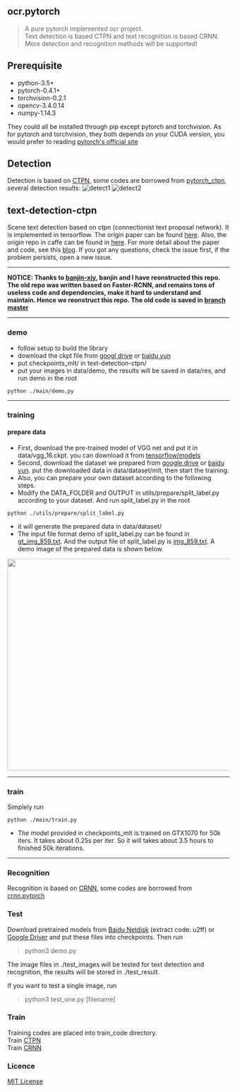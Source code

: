 ## ocr.pytorch
> A pure pytorch implemented ocr project.    
Text detection is based CTPN and text recognition is based CRNN.  
More detection and recognition methods will be supported!

## Prerequisite

- python-3.5+
- pytorch-0.4.1+
- torchvision-0.2.1
- opencv-3.4.0.14
- numpy-1.14.3


They could all be installed through pip except pytorch and torchvision. As for pytorch and torchvision, 
they both depends on your CUDA version, you would prefer to reading [pytorch's official site](https://pytorch.org/)


## Detection
Detection is based on [CTPN](https://arxiv.org/abs/1609.03605), some codes are borrowed from 
[pytorch_ctpn](https://github.com/opconty/pytorch_ctpn), several detection results: 
![detect1](test_result/t1.jpg)
![detect2](test_result/t2.jpg)

## text-detection-ctpn

Scene text detection based on ctpn (connectionist text proposal network). It is implemented in tensorflow. The origin paper can be found [here](https://arxiv.org/abs/1609.03605). Also, the origin repo in caffe can be found in [here](https://github.com/tianzhi0549/CTPN). For more detail about the paper and code, see this [blog](http://slade-ruan.me/2017/10/22/text-detection-ctpn/). If you got any questions, check the issue first, if the problem persists, open a new issue.
***
**NOTICE: Thanks to [banjin-xjy](https://github.com/banjin-xjy), banjin and I have reonstructed this repo. The old repo was written based on Faster-RCNN, and remains tons of useless code and dependencies, make it hard to understand and maintain. Hence we reonstruct this repo. The old code is saved in [branch master](https://github.com/eragonruan/text-detection-ctpn/tree/master)**
***

### demo
- follow setup to build the library 
- download the ckpt file from [googl drive](https://drive.google.com/file/d/1HcZuB_MHqsKhKEKpfF1pEU85CYy4OlWO/view?usp=sharing) or [baidu yun](https://pan.baidu.com/s/1BNHt_9fiqRPGmEXPaxaFXw)
- put checkpoints_mlt/ in text-detection-ctpn/
- put your images in data/demo, the results will be saved in data/res, and run demo in the root 
```shell
python ./main/demo.py
```
***
### training
#### prepare data
- First, download the pre-trained model of VGG net and put it in data/vgg_16.ckpt. you can download it from [tensorflow/models](https://github.com/tensorflow/models/tree/1af55e018eebce03fb61bba9959a04672536107d/research/slim)
- Second, download the dataset we prepared from [google drive](https://drive.google.com/file/d/1npxA_pcEvIa4c42rho1HgnfJ7tamThSy/view?usp=sharing) or [baidu yun](https://pan.baidu.com/s/1nbbCZwlHdgAI20_P9uw9LQ). put the downloaded data in data/dataset/mlt, then start the training.
- Also, you can prepare your own dataset according to the following steps. 
- Modify the DATA_FOLDER and OUTPUT in utils/prepare/split_label.py according to your dataset. And run split_label.py in the root
```shell
python ./utils/prepare/split_label.py
```
- it will generate the prepared data in data/dataset/
- The input file format demo of split_label.py can be found in [gt_img_859.txt](https://github.com/eragonruan/text-detection-ctpn/blob/banjin-dev/data/readme/gt_img_859.txt). And the output file of split_label.py is [img_859.txt](https://github.com/eragonruan/text-detection-ctpn/blob/banjin-dev/data/readme/img_859.txt). A demo image of the prepared data is shown below.
<img src="/data/readme/demo_split.png" width=640 height=480 />

***
### train 
Simplely run
```shell
python ./main/train.py
```
- The model provided in checkpoints_mlt is trained on GTX1070 for 50k iters. It takes about 0.25s per iter. So it will takes about 3.5 hours to finished 50k iterations.
***

### Recognition
Recognition is based on [CRNN](http://arxiv.org/abs/1507.05717), some codes are borrowed from
[crnn.pytorch](https://github.com/meijieru/crnn.pytorch)

### Test
Download pretrained models from [Baidu Netdisk](https://pan.baidu.com/s/1yllO9hBF8TgChHJ7i3WobA) (extract code: u2ff) or [Google Driver](https://drive.google.com/open?id=1hRr9v9ky4VGygToFjLD9Cd-9xan43qID)
and put these files into checkpoints.
Then run
>python3 demo.py

The image files in ./test_images will be tested for text detection and recognition, the results will be stored in ./test_result.

If you want to test a single image, run
>python3 test_one.py [filename]

### Train
Training codes are placed into train_code directory.  
Train [CTPN](./train_code/train_ctpn/readme.md)  
Train [CRNN](./train_code/train_crnn/readme.md)  

### Licence
[MIT License](https://opensource.org/licenses/MIT)
